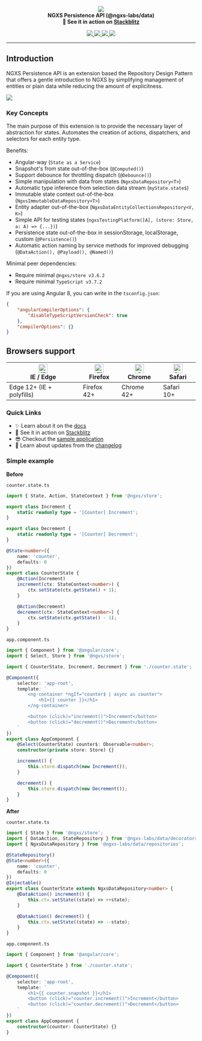 <p align="center">
  <img src="https://raw.githubusercontent.com/ngxs/store/master/docs/assets/logo.png">
  <br />
  <b>NGXS Persistence API (@ngxs-labs/data)</b> <br />
  <b>🚀 See it in action on <a href="https://stackblitz.com/edit/ngxs-example-counter-app?file=src/app/count.state.ts">Stackblitz</a></b>
  <br />
</p>

<p align="center">

  <a href="https://travis-ci.org/ngxs-labs/data">
    <img src="https://travis-ci.org/ngxs-labs/data.svg?branch=master" />
  </a>
  <a href="https://badge.fury.io/js/%40ngxs-labs%2Fdata">
    <img src="https://badge.fury.io/js/%40ngxs-labs%2Fdata.svg" />
  </a>
  <a href="https://npm-stat.com/charts.html?package=%40ngxs-labs%2Fdata&from=2019-09-01">
    <img src="https://img.shields.io/npm/dm/@ngxs-labs/data" />
  </a>
  <a href="https://coveralls.io/github/ngxs-labs/data?branch=master">
    <img src="https://coveralls.io/repos/github/ngxs-labs/data/badge.svg?branch=master" />
  </a>
</p>

---

## Introduction

NGXS Persistence API is an extension based the Repository Design Pattern that offers a gentle introduction to NGXS by
simplifying management of entities or plain data while reducing the amount of explicitness.

![](https://habrastorage.org/webt/jd/t4/wo/jdt4woihu-chhiwlqqd4eogpelu.png)

### Key Concepts

The main purpose of this extension is to provide the necessary layer of abstraction for states. Automates the creation
of actions, dispatchers, and selectors for each entity type.

Benefits:

-   Angular-way (`State as a Service`)
-   Snapshot's from state out-of-the-box (`@Computed()`)
-   Support debounce for throttling dispatch (`@Debounce()`)
-   Simple manipulation with data from states (`NgxsDataRepository<T>`)
-   Automatic type inference from selection data stream (`myState.state$`)
-   Immutable state context out-of-the-box (`NgxsImmutableDataRepository<T>`)
-   Entity adapter out-of-the-box (`NgxsDataEntityCollectionsRepository<V, K>`)
-   Simple API for testing states (`ngxsTestingPlatform([A], (store: Store, a: A) => {...})`)
-   Persistence state out-of-the-box in sessionStorage, localStorage, custom (`@Persistence()`)
-   Automatic action naming by service methods for improved debugging (`@DataAction(), @Payload(), @Named()`)

Minimal peer dependencies:

-   Require minimal `@ngxs/store v3.6.2`
-   Require minimal `TypeScript v3.7.2`

If you are using Angular 8, you can write in the `tsconfig.json`:

```json
{
    "angularCompilerOptions": {
        "disableTypeScriptVersionCheck": true
    },
    "compilerOptions": {}
}
```

## Browsers support

| [<img src="https://raw.githubusercontent.com/alrra/browser-logos/master/src/edge/edge_48x48.png" alt="IE / Edge" width="24px" height="24px" />](http://godban.github.io/browsers-support-badges/)</br>IE / Edge | [<img src="https://raw.githubusercontent.com/alrra/browser-logos/master/src/firefox/firefox_48x48.png" alt="Firefox" width="24px" height="24px" />](http://godban.github.io/browsers-support-badges/)</br>Firefox | [<img src="https://raw.githubusercontent.com/alrra/browser-logos/master/src/chrome/chrome_48x48.png" alt="Chrome" width="24px" height="24px" />](http://godban.github.io/browsers-support-badges/)</br>Chrome | [<img src="https://raw.githubusercontent.com/alrra/browser-logos/master/src/safari/safari_48x48.png" alt="Safari" width="24px" height="24px" />](http://godban.github.io/browsers-support-badges/)</br>Safari |
| --------------------------------------------------------------------------------------------------------------------------------------------------------------------------------------------------------------- | ----------------------------------------------------------------------------------------------------------------------------------------------------------------------------------------------------------------- | ------------------------------------------------------------------------------------------------------------------------------------------------------------------------------------------------------------- | ------------------------------------------------------------------------------------------------------------------------------------------------------------------------------------------------------------- |
| Edge 12+ (IE + polyfills)                                                                                                                                                                                       | Firefox 42+                                                                                                                                                                                                       | Chrome 42+                                                                                                                                                                                                    | Safari 10+                                                                                                                                                                                                    |

### Quick Links

-   ✨ Learn about it on the [docs](./docs/README.md)
-   🚀 See it in action on [Stackblitz](https://stackblitz.io/github/ngxs-labs/data)
-   😎 Checkout the [sample application](./integration)
-   📝 Learn about updates from the [changelog](CHANGELOG.md)

### Simple example

**Before**

`counter.state.ts`

```ts
import { State, Action, StateContext } from '@ngxs/store';

export class Increment {
    static readonly type = '[Counter] Increment';
}

export class Decrement {
    static readonly type = '[Counter] Decrement';
}

@State<number>({
    name: 'counter',
    defaults: 0
})
export class CounterState {
    @Action(Increment)
    increment(ctx: StateContext<number>) {
        ctx.setState(ctx.getState() + 1);
    }

    @Action(Decrement)
    decrement(ctx: StateContext<number>) {
        ctx.setState(ctx.getState() - 1);
    }
}
```

`app.component.ts`

```ts
import { Component } from '@angular/core';
import { Select, Store } from '@ngxs/store';

import { CounterState, Increment, Decrement } from './counter.state';

@Component({
    selector: 'app-root',
    template: `
        <ng-container *ngIf="counter$ | async as counter">
            <h1>{{ counter }}</h1>
        </ng-container>

        <button (click)="increment()">Increment</button>
        <button (click)="decrement()">Decrement</button>
    `
})
export class AppComponent {
    @Select(CounterState) counter$: Observable<number>;
    constructor(private store: Store) {}

    increment() {
        this.store.dispatch(new Increment());
    }

    decrement() {
        this.store.dispatch(new Decrement());
    }
}
```

**After**

`counter.state.ts`

```ts
import { State } from '@ngxs/store';
import { DataAction, StateRepository } from '@ngxs-labs/data/decorators';
import { NgxsDataRepository } from '@ngxs-labs/data/repositories';

@StateRepository()
@State<number>({
    name: 'counter',
    defaults: 0
})
@Injectable()
export class CounterState extends NgxsDataRepository<number> {
    @DataAction() increment() {
        this.ctx.setState((state) => ++state);
    }

    @DataAction() decrement() {
        this.ctx.setState((state) => --state);
    }
}
```

`app.component.ts`

```ts
import { Component } from '@angular/core';

import { CounterState } from './counter.state';

@Component({
    selector: 'app-root',
    template: `
        <h1>{{ counter.snapshot }}</h1>
        <button (click)="counter.increment()">Increment</button>
        <button (click)="counter.decrement()">Decrement</button>
    `
})
export class AppComponent {
    constructor(counter: CounterState) {}
}
```
